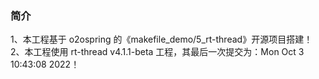 
### 简介

1、本工程基于 o2ospring 的《makefile_demo/5_rt-thread》开源项目搭建！  
2、本工程使用 rt-thread v4.1.1-beta 工程，其最后一次提交为：Mon Oct 3 10:43:08 2022！

